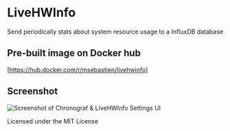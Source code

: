 # LiveHWInfo
Send periodically stats about system resource usage to a InfluxDB database

## Pre-built image on Docker hub
[https://hub.docker.com/r/msebastien/livehwinfo]

## Screenshot
![Screenshot of Chronograf & LiveHWInfo Settings UI](https://i.imgur.com/jd0VpyR.png)

Licensed under the MIT License
